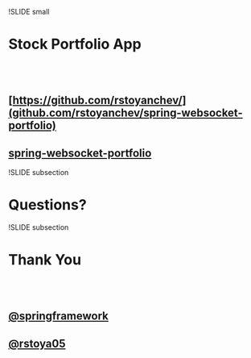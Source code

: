 
!SLIDE small
# Stock Portfolio App
<br><br>
## [https://github.com/rstoyanchev/](github.com/rstoyanchev/spring-websocket-portfolio)
## [spring-websocket-portfolio](github.com/rstoyanchev/spring-websocket-portfolio)

!SLIDE subsection
# Questions?

!SLIDE subsection
# Thank You
<br><br>
## [@springframework](http://twitter.com/springframework)
## [@rstoya05](http://twitter.com/rstoya05)
